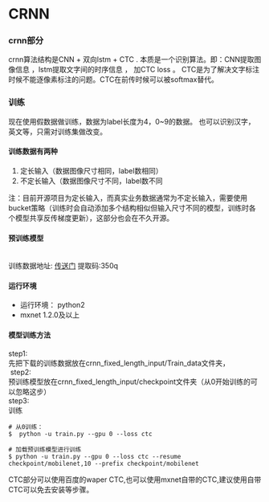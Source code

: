 # CRNN

<a name="25b88ba9"></a>
### crnn部分
crnn算法结构是CNN + 双向lstm + CTC . 本质是一个识别算法。即：CNN提取图像信息 ，lstm提取文字间的时序信息 ， 加CTC loss 。 CTC是为了解决文字标注时候不能逐像素标注的问题。CTC在前传时候可以被softmax替代。
<a name="d8b16075"></a>
### 训练
现在使用假数据做训练，数据为label长度为4，0~9的数据。 也可以识别汉字，英文等，只需对训练集做改变。
<a name="8c707d1c"></a>
#### 训练数据有两种 
1. 定长输入（数据图像尺寸相同，label数相同）
1. 不定长输入（数据图像尺寸不同，label数不同

  注：目前开源项目为定长输入，而真实业务数据通常为不定长输入，需要使用bucket策略（训练时会自动添加多个结构相似但输入尺寸不同的模型，训练时各个模型共享反传梯度更新），这部分也会在不久开源。
<a name="a8f55deb"></a>
#### 预训练模型
<br />训练数据地址: [传送门](https://pan.baidu.com/s/1l2nqoPL2KI9HD-9nxQSPag) 提取码:350q
<a name="158744a8"></a>
#### 运行环境
* 运行环境： python2
* mxnet 1.2.0及以上
<a name="736947cb"></a>
#### 模型训练方法
step1:<br />  先把下载的训练数据放在crnn_fixed_length_input/Train_data文件夹，<br /> step2:<br />   预训练模型放在crnn_fixed_length_input/checkpoint文件夹（从0开始训练的可以忽略这步）   <br />
step3:  <br />  训练 <br />
```shell
# 从0训练：
$  python -u train.py --gpu 0 --loss ctc

# 加载预训练模型进行训练
$ python -u train.py --gpu 0 --loss ctc --resume checkpoint/mobilenet,10 --prefix checkpoint/mobilenet
```

CTC部分可以使用百度的waper CTC,也可以使用mxnet自带的CTC,建议使用自带CTC可以免去安装等步骤。
